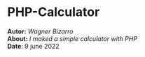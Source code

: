 # PHP-Calculator  
**Autor:** *Wagner Bizarro*  
**About:** *I maked a simple calculator with PHP*  
**Date**: 9 june 2022  
